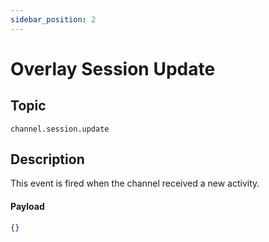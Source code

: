 ```yaml
---
sidebar_position: 2
---
```

# Overlay Session Update

## Topic

`channel.session.update`

## Description

This event is fired when the channel received a new activity.

#### Payload

```json
{}
```
